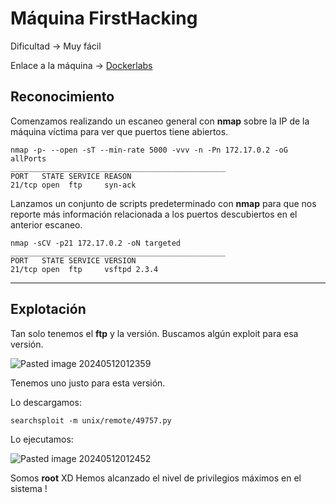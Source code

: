 # Máquina FirstHacking

Dificultad -> Muy fácil

Enlace a la máquina -> [Dockerlabs](https://dockerlabs.es/)

## Reconocimiento

Comenzamos realizando un escaneo general con **nmap** sobre la IP de la máquina víctima para ver que puertos tiene abiertos.

```shell
nmap -p- --open -sT --min-rate 5000 -vvv -n -Pn 172.17.0.2 -oG allPorts
________________________________________________
PORT   STATE SERVICE REASON
21/tcp open  ftp     syn-ack
```

Lanzamos un conjunto de scripts predeterminado con **nmap** para que nos reporte más información relacionada a los puertos descubiertos en el anterior escaneo.

```shell
nmap -sCV -p21 172.17.0.2 -oN targeted
________________________________________________
PORT   STATE SERVICE VERSION
21/tcp open  ftp     vsftpd 2.3.4
```

--------------
## Explotación

Tan solo tenemos el **ftp** y la versión. Buscamos algún exploit para esa versión.

![Pasted image 20240512012359](https://github.com/albertomarcostic/DockerLabs-WriteUps/assets/131155486/db8c21d4-3e49-48d5-8050-006c3662b102)

Tenemos uno justo para esta versión.

Lo descargamos:

```shell
searchsploit -m unix/remote/49757.py
```

Lo ejecutamos:

![Pasted image 20240512012452](https://github.com/albertomarcostic/DockerLabs-WriteUps/assets/131155486/b563a6a1-878f-40bb-bbfd-8a649a66fa24)

Somos **root** XD
Hemos alcanzado el nivel de privilegios máximos en el sistema !
